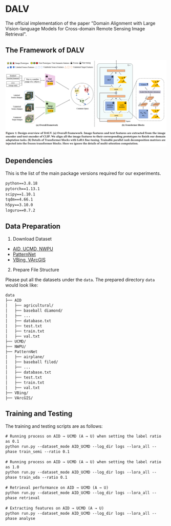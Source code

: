 # DALV
The official implementation of the paper "Domain Alignment with Large Vision-language Models for Cross-domain Remote Sensing Image Retrieval".


## The Framework of DALV
<p align="middle">
<img src="pics/framework.png" width="1000">
</p>


## Dependencies
This is the list of the main package versions required for our experiments.

```txt
python==3.8.18
pytorch==1.13.1
scipy==1.10.1
tqdm==4.66.1
h5py==3.10.0
loguru==0.7.2
```

## Data Preparation
1. Download Dataset
* [AID, UCMD, NWPU](https://github.com/GeoRSAI/PCLUDA)
* [PatternNet](https://sites.google.com/view/zhouwx/dataset)
* [VBing, VArcGIS](https://faculty.csu.edu.cn/houdongyang/en/zdylm/198203/list/index.htm)

2. Prepare File Structure

Please put all the datasets under the ```data```. The prepared directory ```data``` would look like:

```
data
├── AID
│   ├── agricultural/
│   ├── baseball diamond/
│   ├── ...
│   ├── database.txt
│   ├── test.txt
│   ├── train.txt
│   ├── val.txt
├── UCMD/
├── NWPU/
├── PatternNet
│   ├── airplane/
│   ├── baseball filed/
│   ├── ...
│   ├── database.txt
│   ├── test.txt
│   ├── train.txt
│   ├── val.txt
├── VBing/
├── VArcGIS/
```

## Training and Testing 
The training and testing scripts are as follows:
```
# Running process on AID → UCMD (A → U) when setting the label ratio as 0.1
python run.py --dataset_mode AID_UCMD --log_dir logs --lora_all --phase train_semi --ratio 0.1

# Running process on AID → UCMD (A → U) when setting the label ratio as 1.0
python run.py --dataset_mode AID_UCMD --log_dir logs --lora_all --phase train_uda --ratio 0.1

# Retrieval performance on AID → UCMD (A → U)
python run.py --dataset_mode AID_UCMD --log_dir logs --lora_all --phase retrieval

# Extracting features on AID → UCMD (A → U)
python run.py --dataset_mode AID_UCMD --log_dir logs --lora_all --phase analyse
```
